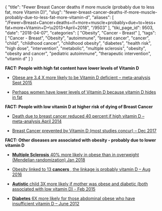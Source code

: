 {
    "title": "Fewer Breast Cancer deaths if more muscle (probably due to less fat, more Vitamin D)",
    "slug": "fewer-breast-cancer-deaths-if-more-muscle-probably-due-to-less-fat-more-vitamin-d",
    "aliases": [
        "/Fewer+Breast+Cancer+deaths+if+more+muscle+probably+due+to+less+fat+more+Vitamin+D+\u2013+April+2018",
        "/9503"
    ],
    "tiki_page_id": 9503,
    "date": "2018-04-07",
    "categories": [
        "Obesity",
        "Cancer - Breast"
    ],
    "tags": [
        "Cancer - Breast",
        "Obesity",
        "autoimmune",
        "breast cancer",
        "cancer",
        "child",
        "childhood cancer",
        "childhood obesity",
        "diabetes",
        "health risk",
        "high dose",
        "intervention",
        "metabolic",
        "multiple sclerosis",
        "obesity",
        "obesity and cancer",
        "pediatric autoimmune",
        "therapeutic intervention",
        "vitamin d"
    ]
}


**FACT: People with high fat content have lower levels of Vitamin D** 

* [Obese are 3.4 X more likely to be Vitamin D deficient – meta-analysis Sept 2015](/posts/obese-are-34-x-more-likely-to-be-vitamin-d-deficient-meta-analysis)

* [Perhaps women have lower levels of Vitamin D because vitamin D hides in fat ](/posts/perhaps-women-have-lower-levels-of-vitamin-d-because-vitamin-d-hides-in-fat)

 **FACT: People with low vitamin D at higher risk of dying of Breast Cancer** 

* [Death due to breast cancer reduced 40 percent if high vitamin D – meta-analysis April 2014 ](/posts/death-due-to-breast-cancer-reduced-40-percent-if-high-vitamin-d-meta-analysis)

* [Breast Cancer prevented by Vitamin D (most studies concur) – Dec 2017](/posts/breast-cancer-prevented-by-vitamin-d-most-studies-concur)

 **FACT: Other diseases are associated with obesity - probably due to lower vitamin D** 

* [ **Multiple Sclerosis**  40% more likely in obese than in overweight (Mendelian randomization) Jan 2018](/posts/multiple-sclerosis-40-percent-more-likely-in-obese-than-in-overweight-mendelian-randomization)

* [Obesity linked to 13  **cancers** , the linkage is probably vitamin D – Aug 2016](/posts/obesity-linked-to-13-cancers-the-linkage-is-probably-vitamin-d)

* [ **Autistic**  child 3X more likely if mother was obese and diabetic (both associated with low vitamin D) - Feb 2015](/posts/autistic-child-3x-more-likely-if-mother-was-obese-and-diabetic-both-associated-with-low-vitamin-d)

* [ **Diabetes**  6X more likely for those abdominal obese who have insufficient vitamin D – June 2012 ](/posts/diabetes-6x-more-likely-for-those-abdominal-obese-who-have-insufficient-vitamin-d)